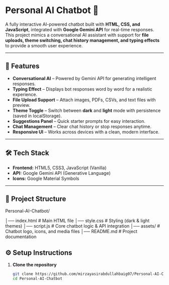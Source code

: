 # Personal AI Chatbot 🤖  

A fully interactive AI-powered chatbot built with **HTML, CSS, and JavaScript**, integrated with **Google Gemini API** for real-time responses. This project mimics a conversational AI assistant with support for **file uploads, theme switching, chat history management, and typing effects** to provide a smooth user experience.  

---

## 🚀 Features  

- **Conversational AI** – Powered by Gemini API for generating intelligent responses.  
- **Typing Effect** – Displays bot responses word by word for a realistic experience.  
- **File Upload Support** – Attach images, PDFs, CSVs, and text files with preview.  
- **Theme Toggle** – Switch between **dark** and **light** mode with persistence (saved in localStorage).  
- **Suggestions Panel** – Quick starter prompts for easy interaction.  
- **Chat Management** – Clear chat history or stop responses anytime.  
- **Responsive UI** – Works across devices with a clean, modern interface.  

---

## 🛠️ Tech Stack  

- **Frontend:** HTML5, CSS3, JavaScript (Vanilla)  
- **API:** Google Gemini API (Generative Language)  
- **Icons:** Google Material Symbols  

---

## 📂 Project Structure  

Personal-AI-Chatbot/

│── index.html # Main HTML file
│── style.css # Styling (dark & light themes)
│── script.js # Core chatbot logic & API integration
│── assets/ # Chatbot logo, icons, and media files
│── README.md # Project documentation

## ⚙️ Setup Instructions  

1. **Clone the repository**  
   ```bash
   git clone https://github.com/mirzayasirabdullahbaig07/Personal-AI-Chatbot.git
   cd Personal-AI-Chatbot

